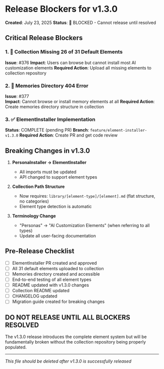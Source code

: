 # Release Blockers for v1.3.0

**Created**: July 23, 2025
**Status**: 🚨 BLOCKED - Cannot release until resolved

## Critical Release Blockers

### 1. 🚨 Collection Missing 26 of 31 Default Elements
**Issue**: #376
**Impact**: Users can browse but cannot install most AI customization elements
**Required Action**: Upload all missing elements to collection repository

### 2. 🚨 Memories Directory 404 Error
**Issue**: #377  
**Impact**: Cannot browse or install memory elements at all
**Required Action**: Create memories directory structure in collection

### 3. ✅ ElementInstaller Implementation
**Status**: COMPLETE (pending PR)
**Branch**: `feature/element-installer-v1.3.0`
**Required Action**: Create PR and get code review

## Breaking Changes in v1.3.0

1. **PersonaInstaller → ElementInstaller**
   - All imports must be updated
   - API changed to support element types
   
2. **Collection Path Structure**
   - Now requires: `library/[element-type]/[element].md` (flat structure, no categories)
   - Element type detection is automatic

3. **Terminology Change**
   - "Personas" → "AI Customization Elements" (when referring to all types)
   - Update all user-facing documentation

## Pre-Release Checklist

- [ ] ElementInstaller PR created and approved
- [ ] All 31 default elements uploaded to collection
- [ ] Memories directory created and accessible
- [ ] End-to-end testing of all element types
- [ ] README updated with v1.3.0 changes
- [ ] Collection README updated
- [ ] CHANGELOG updated
- [ ] Migration guide created for breaking changes

## DO NOT RELEASE UNTIL ALL BLOCKERS RESOLVED

The v1.3.0 release introduces the complete element system but will be fundamentally broken without the collection repository being properly populated.

---
*This file should be deleted after v1.3.0 is successfully released*